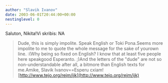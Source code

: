 ```yaml
---
author: "Slavik Ivanov"
date: 2003-06-01T20:44:00+00:00
nestinglevel: 0
---
```

Saluton, Nikita!Vi skribis: NA
> Dude, this is simply impolite. Speak English or Toki Pona.Seems more impolite to me to quote the whole message for the sake of yourown line. :(Why being so fixed on English? I know that at least five people here speakgood Esperanto. ;)And the letters of the "dude" are not so non-understandable after all, a bitmore than English texts for me.Amike, Slavik Ivanov==Esperu cxiam! [http://www.tejo.org/rejm/ijk](http://www.tejo.org/rejm/ijk)